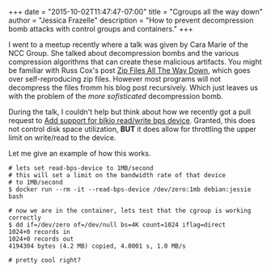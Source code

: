 +++
date = "2015-10-02T11:47:47-07:00"
title = "Cgroups all the way down"
author = "Jessica Frazelle"
description = "How to prevent decompression bomb attacks with control groups and containers."
+++

I went to a meetup recently where a talk was given by Cara Marie of the NCC
Group. She talked about decompression bombs and the various compression
algorithms that can create these malicious artifacts. You might be familiar
with Russ Cox's post [Zip Files All The Way Down](http://research.swtch.com/zip),
which goes over self-reproducing zip files. However most programs will not
decompress the files fromm his blog post recursively. Which just leaves us with
the problem of the _more sofisticated_ decompression bomb.

During the talk, I couldn't help but think about how we recently got a pull
request to [Add support for blkio read/write bps device](https://github.com/docker/docker/pull/14466/files).
Granted, this does not control disk space utilization, **BUT** it does allow
for throttling the upper limit on write/read to the device.

Let me give an example of how this works.

```
# lets set read-bps-device to 1MB/second
# this will set a limit on the bandwidth rate of that device
# to 1MB/second
$ docker run --rm -it --read-bps-device /dev/zero:1mb debian:jessie bash

# now we are in the container, lets test that the cgroup is working correctly
$ dd if=/dev/zero of=/dev/null bs=4K count=1024 iflag=direct
1024+0 records in
1024+0 records out
4194304 bytes (4.2 MB) copied, 4.0001 s, 1.0 MB/s

# pretty cool right?
```
